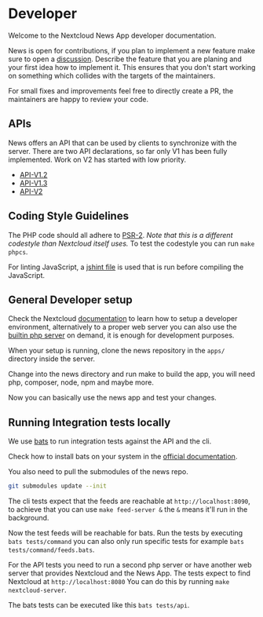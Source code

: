 # Developer
Welcome to the Nextcloud News App developer documentation.

News is open for contributions, if you plan to implement a new feature make sure to open a [discussion](https://github.com/nextcloud/news/discussions/new?category=Features). Describe the feature that you are planing and your first idea how to implement it.
This ensures that you don't start working on something which collides with the targets of the maintainers.

For small fixes and improvements feel free to directly create a PR, the maintainers are happy to review your code.

## APIs
News offers an API that can be used by clients to synchronize with the server.
There are two API declarations, so far only V1 has been fully implemented.
Work on V2 has started with low priority.

- [API-V1.2](api/api-v1-2.md)
- [API-V1.3](api/api-v1-3.md)
- [API-V2](api/api-v2.md)

## Coding Style Guidelines
The PHP code should all adhere to [PSR-2](https://www.php-fig.org/psr/psr-2/).
*Note that this is a different codestyle than Nextcloud itself uses.*
To test the codestyle you can run `make phpcs`.

For linting JavaScript, a [jshint file](https://github.com/nextcloud/news/blob/master/js/.jshintrc) is used that is run before compiling the JavaScript.

## General Developer setup
Check the Nextcloud [documentation](https://docs.nextcloud.com/server/latest/developer_manual/getting_started/devenv.html) to learn how to setup a developer environment, alternatively to a proper web server you can also use the [builtin php server](https://www.php.net/manual/en/features.commandline.webserver.php) on demand, it is enough for development purposes.

When your setup is running, clone the news repository in the `apps/` directory inside the server.

Change into the news directory and run make to build the app, you will need php, composer, node, npm and maybe more.

Now you can basically use the news app and test your changes.

## Running Integration tests locally
We use [bats](https://bats-core.readthedocs.io/en/stable/) to run integration tests against the API and the cli.

Check how to install bats on your system in the [official documentation](https://bats-core.readthedocs.io/en/stable/installation.html).

You also need to pull the submodules of the news repo.
```bash
git submodules update --init
```

The cli tests expect that the feeds are reachable at `http://localhost:8090`, to achieve that you can use `make feed-server &` the `&` means it'll run in the background.

Now the test feeds will be reachable for bats.
Run the tests by executing `bats tests/command` you can also only run specific tests for example `bats tests/command/feeds.bats`.

For the API tests you need to run a second php server or have another web server that provides Nextcloud and the News App.
The tests expect to find Nextcloud at `http://localhost:8080`
You can do this by running `make nextcloud-server`.

The bats tests can be executed like this `bats tests/api`.
